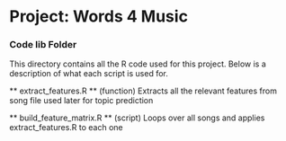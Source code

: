 # Project: Words 4 Music

### Code lib Folder

This directory contains all the R code used for this project. Below is a description of what each script is used for.

** extract_features.R ** (function) Extracts all the relevant features from song file used later for topic prediction

** build_feature_matrix.R ** (script) Loops over all songs and applies extract_features.R to each one


